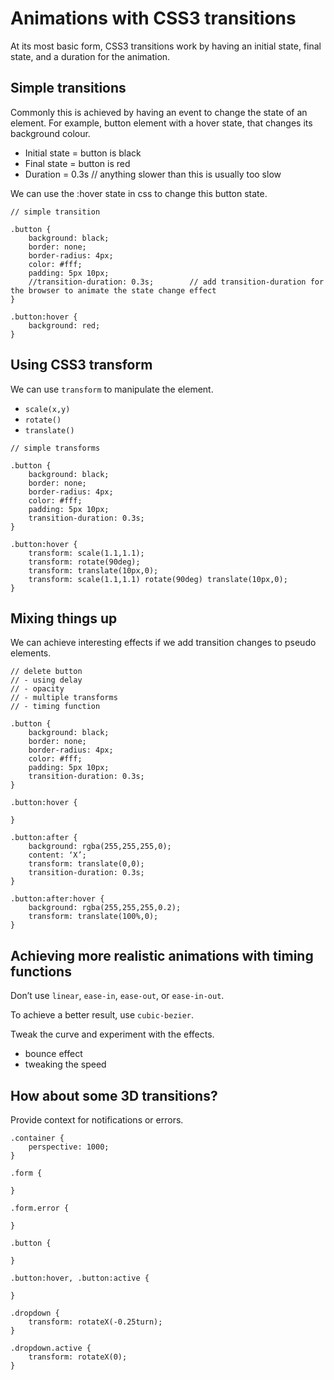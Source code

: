 # Animations with CSS3 transitions

At its most basic form, CSS3 transitions work by having an initial state, final state, and a duration for the animation.

## Simple transitions

Commonly this is achieved by having an event to change the state of an element. For example, button element with a hover state, that changes its background colour.

- Initial state = button is black
- Final state = button is red
- Duration = 0.3s // anything slower than this is usually too slow

We can use the :hover state in css to change this button state.

```
// simple transition

.button {
	background: black;
	border: none;
	border-radius: 4px;
	color: #fff;
	padding: 5px 10px;
	//transition-duration: 0.3s;		// add transition-duration for the browser to animate the state change effect
}

.button:hover {
	background: red;
}
```

## Using CSS3 transform

We can use `transform` to manipulate the element.

- `scale(x,y)`
- `rotate()`
- `translate()`

```
// simple transforms

.button {
	background: black;
	border: none;
	border-radius: 4px;
	color: #fff;
	padding: 5px 10px;
	transition-duration: 0.3s;	
}

.button:hover {
	transform: scale(1.1,1.1);
	transform: rotate(90deg);
	transform: translate(10px,0);
	transform: scale(1.1,1.1) rotate(90deg) translate(10px,0);
}
```

## Mixing things up

We can achieve interesting effects if we add transition changes to pseudo elements.

```
// delete button
// - using delay
// - opacity
// - multiple transforms
// - timing function

.button {
	background: black;
	border: none;
	border-radius: 4px;
	color: #fff;
	padding: 5px 10px;
	transition-duration: 0.3s;	
}

.button:hover {

}

.button:after {
	background: rgba(255,255,255,0);
	content: ‘X’;
	transform: translate(0,0);
	transition-duration: 0.3s;
}

.button:after:hover {
	background: rgba(255,255,255,0.2);
	transform: translate(100%,0);
}	
```

## Achieving more realistic animations with timing functions

Don’t use `linear`, `ease-in`, `ease-out`, or `ease-in-out`.

To achieve a better result, use `cubic-bezier`.

Tweak the curve and experiment with the effects.
- bounce effect
- tweaking the speed

## How about some 3D transitions?

Provide context for notifications or errors.

```
.container {
	perspective: 1000;
}

.form {

}

.form.error {
	
}

.button {

}

.button:hover, .button:active {

}

.dropdown {
	transform: rotateX(-0.25turn);
}

.dropdown.active {
	transform: rotateX(0);
}
```




